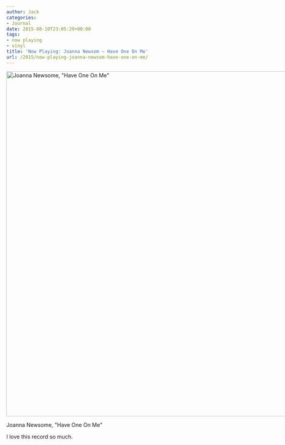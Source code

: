 ```yaml
---
author: Jack
categories:
- Journal
date: 2015-08-10T23:05:29+00:00
tags:
- now playing
- vinyl
title: 'Now Playing: Joanna Newsom – Have One On Me'
url: /2015/now-playing-joanna-newsom-have-one-on-me/
---
```


<div id="attachment_4812" style="width: 850px" class="wp-caption alignnone">
  <a href="/wp-content/uploads/2015/08/IMG_1129.jpg"><img class="wp-image-4812 size-large" src="/wp-content/uploads/2015/08/IMG_1129-947x1024.jpg" alt="Joanna Newsome, &quot;Have One On Me&quot;" width="840" height="908" srcset="/wp-content/uploads/2015/08/IMG_1129-947x1024.jpg 947w, /wp-content/uploads/2015/08/IMG_1129-278x300.jpg 278w, /wp-content/uploads/2015/08/IMG_1129-768x830.jpg 768w, /wp-content/uploads/2015/08/IMG_1129.jpg 1184w" sizes="(max-width: 840px) 100vw, 840px" /></a>
  
  <p class="wp-caption-text">
    Joanna Newsome, "Have One On Me"
  </p>
</div>

I love this record so much.